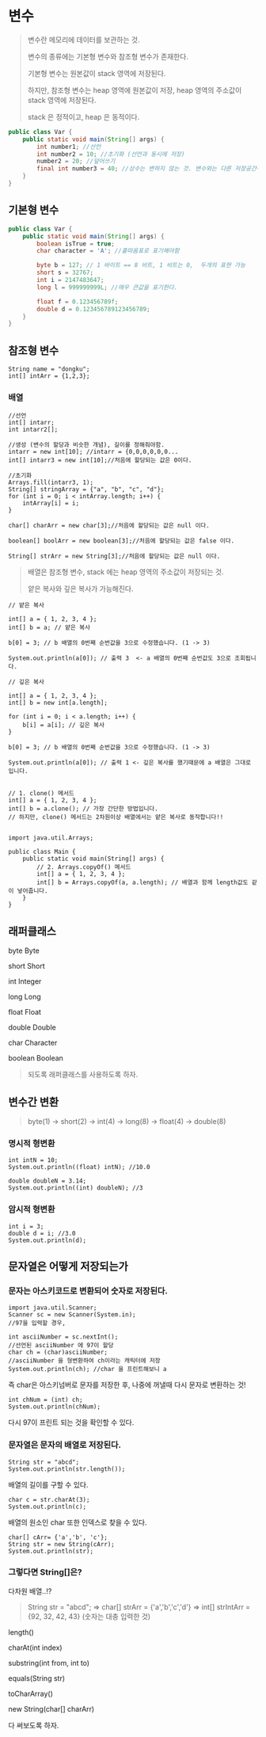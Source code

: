 # 변수
> 변수란 메모리에 데이터를 보관하는 것.
> 
>변수의 종류에는 기본형 변수와 참조형 변수가 존재한다.
> 
> 기본형 변수는 원본값이 stack 영역에 저장된다.
> 
> 하지만, 참조형 변수는 heap 영역에 원본값이 저장, heap 영역의 주소값이 stack 영역에 저장된다.
> 
> stack 은 정적이고, heap 은 동적이다.
```java
public class Var {
    public static void main(String[] args) {
        int number1; //선언
        int number2 = 10; //초기화 (선언과 동시에 저장)
        number2 = 20; //덮어쓰기
        final int number3 = 40; //상수는 변하지 않는 것. 변수와는 다른 저장공간에 저장, 덮어쓰기 불가
    }
}
```
## 기본형 변수
```java
public class Var {
    public static void main(String[] args) {
        boolean isTrue = true;
        char character = 'A'; //홑따옴표로 표기해야함

        byte b = 127; // 1 바이트 == 8 비트, 1 비트는 0,  두개의 표현 가능
        short s = 32767;
        int i = 2147483647;
        long l = 999999999L; //매우 큰값을 표기한다.

        float f = 0.123456789f;
        double d = 0.123456789123456789;
    }
}
```
## 참조형 변수
```
String name = "dongku";
int[] intArr = {1,2,3};
```
### 배열
```
//선언
int[] intarr;
int intarr2[];

//생성 (변수의 할당과 비슷한 개념), 길이를 정해줘야함.
intarr = new int[10]; //intarr = {0,0,0,0,0,0...
int[] intarr3 = new int[10];//처음에 할당되는 값은 0이다.

//초기화
Arrays.fill(intarr3, 1);
String[] stringArray = {"a", "b", "c", "d"};
for (int i = 0; i < intArray.length; i++) {
	intArray[i] = i;
}

char[] charArr = new char[3];//처음에 할당되는 값은 null 이다.

boolean[] boolArr = new boolean[3];//처음에 할당되는 값은 false 이다.

String[] strArr = new String[3];//처음에 할당되는 값은 null 이다.
```
> 배열은 참조형 변수, stack 에는 heap 영역의 주소값이 저장되는 것.
> 
> 얕은 복사와 깊은 복사가 가능해진다.
```
// 얕은 복사

int[] a = { 1, 2, 3, 4 };
int[] b = a; // 얕은 복사

b[0] = 3; // b 배열의 0번째 순번값을 3으로 수정했습니다. (1 -> 3)

System.out.println(a[0]); // 출력 3  <- a 배열의 0번째 순번값도 3으로 조회됩니다.
```
```
// 깊은 복사

int[] a = { 1, 2, 3, 4 };
int[] b = new int[a.length]; 

for (int i = 0; i < a.length; i++) {
    b[i] = a[i]; // 깊은 복사
}

b[0] = 3; // b 배열의 0번째 순번값을 3으로 수정했습니다. (1 -> 3)

System.out.println(a[0]); // 출력 1 <- 깊은 복사를 했기때문에 a 배열은 그대로 입니다.


// 1. clone() 메서드
int[] a = { 1, 2, 3, 4 };
int[] b = a.clone(); // 가장 간단한 방법입니다. 
// 하지만, clone() 메서드는 2차원이상 배열에서는 얕은 복사로 동작합니다!!


import java.util.Arrays;

public class Main {
	public static void main(String[] args) {
		// 2. Arrays.copyOf() 메서드
		int[] a = { 1, 2, 3, 4 };
		int[] b = Arrays.copyOf(a, a.length); // 배열과 함께 length값도 같이 넣어줍니다.
	}
}
```
## 래퍼클래스
byte
Byte

short
Short

int
Integer

long
Long

float
Float

double
Double

char
Character

boolean
Boolean

> 되도록 래퍼클래스를 사용하도록 하자.
## 변수간 변환
>byte(1) → short(2) → int(4) → long(8) → float(4) → double(8)
### 명시적 형변환
```
int intN = 10;
System.out.println((float) intN); //10.0

double doubleN = 3.14;
System.out.println((int) doubleN); //3
```
### 암시적 형변환
```
int i = 3;
double d = i; //3.0
System.out.println(d);
```
## 문자열은 어떻게 저장되는가
### 문자는 아스키코드로 변환되어 숫자로 저장된다.
```
import java.util.Scanner;
Scanner sc = new Scanner(System.in);
//97을 입력할 경우,

int asciiNumber = sc.nextInt();
//선언된 asciiNumber 에 97이 할당
char ch = (char)asciiNumber;
//asciiNumber 을 형변환하여 ch이라는 캐릭터에 저장
System.out.println(ch); //char 을 프린트해보니 a
```
즉 char은 아스키넘버로 문자를 저장한 후,
나중에 꺼낼때 다시 문자로 변환하는 것!
```
int chNum = (int) ch;
System.out.println(chNum); 
```
다시 97이 프린트 되는 것을 확인할 수 있다.

### 문자열은 문자의 배열로 저장된다.
```
String str = "abcd";
System.out.println(str.length());
```
배열의 길이를 구할 수 있다.
```
char c = str.charAt(3);
System.out.println(c);
```
배열의 원소인 char 또한 인덱스로 찾을 수 있다.

```
char[] cArr= {'a','b', 'c'};
String str = new String(cArr);
System.out.println(str);
```

### 그렇다면 String[]은?
다차원 배열..!?

> String str = "abcd";
=> char[] strArr = {'a','b','c','d'}
=> int[] strIntArr = {92, 32, 42, 43}
(숫자는 대충 입력한 것)

length()

charAt(int index)

substring(int from, int to)

equals(String str)

toCharArray()

new String(char[] charArr)

다 써보도록 하자.